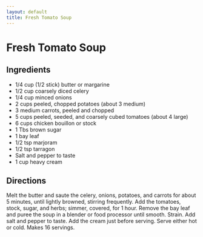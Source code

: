 ```yaml
---
layout: default
title: Fresh Tomato Soup
---
```


# Fresh Tomato Soup

## Ingredients

-   1/4 cup (1/2 stick) butter or margarine
-   1/2 cup coarsely diced celery
-   1/4 cup minced onions
-   2 cups peeled, chopped potatoes (about 3 medium)
-   3 medium carrots, peeled and chopped
-   5 cups peeled, seeded, and coarsely cubed tomatoes (about 4 large)
-   6 cups chicken bouillon or stock
-   1 Tbs brown sugar
-   1 bay leaf
-   1/2 tsp marjoram
-   1/2 tsp tarragon
-   Salt and pepper to taste
-   1 cup heavy cream

## Directions

Melt the butter and saute the celery, onions, potatoes, and carrots for
about 5 minutes, until lightly browned, stirring frequently. Add the
tomatoes, stock, sugar, and herbs; simmer, covered, for 1 hour. Remove
the bay leaf and puree the soup in a blender or food processor until
smooth. Strain. Add salt and pepper to taste. Add the cream just before
serving. Serve either hot or cold. Makes 16 servings.
